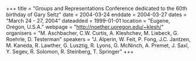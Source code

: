 +++
title = "Groups and Representations Conference dedicated to the 60th birthday of Gary Seitz"
date = 2004-03-24
enddate = 2004-03-27
dates = "March 24 - 27, 2004"
dateadded = 1999-01-01
location = "Eugene, Oregon, U.S.A."
webpage = "http://noether.uoregon.edu/~klesh/"
organisers = "M. Aschbacher, C.W. Curtis, A. Kleshchev, M. Liebeck, G. Roehrle, D. Testerman"
speakers = "J. Alperin, W. Feit, P. Fong, J.C. Jantzen, M. Kaneda, R. Lawther, G. Lusztig, R. Lyons, G. McNinch, A. Premet, J. Saxl, Y. Segev, R. Solomon, R. Steinberg, T. Springer"
+++
